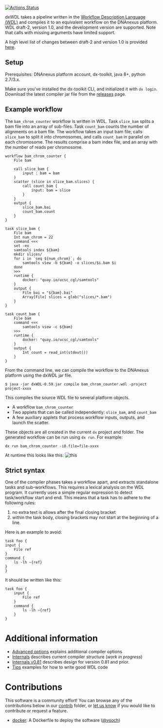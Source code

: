 [![Actions Status](https://xxx.execute-api.us-west-2.amazonaws.com/production/badge/dnanexus/dxWDL?branch=DEVEX-1609-gha)](https://xxx.execute-api.us-west-2.amazonaws.com/production/results/dnanexus/dxWDL?branch=DEVEX-1609-gha)

dxWDL takes a pipeline written in the
[Workflow Description Language (WDL)](http://www.openwdl.org/)
and compiles it to an equivalent workflow on the DNAnexus platform.
WDL draft-2, version 1.0, and the development version are supported. Note
that calls with missing arguments have limited support.

A high level list of changes between draft-2 and version 1.0 is
provided [here](doc/WdlVersionChanges.md).

## Setup

Prerequisites: DNAnexus platform account, dx-toolkit, java 8+, python 2.7/3.x.

Make sure you've installed the dx-toolkit CLI, and initialized it with
`dx login`. Download the latest compiler jar file from the
[releases](https://github.com/dnanexus/dxWDL/releases) page.

## Example workflow

The `bam_chrom_counter` workflow is written in WDL. Task
`slice_bam` splits a bam file into an array of sub-files. Task
`count_bam` counts the number of alignments on a bam file. The
workflow takes an input bam file, calls `slice_bam` to split it into chromosomes, and
calls `count_bam` in parallel on each chromosome. The results comprise a
bam index file, and an array with the number of reads per chromosome.

```wdl
workflow bam_chrom_counter {
    File bam

    call slice_bam {
        input : bam = bam
    }
    scatter (slice in slice_bam.slices) {
        call count_bam {
            input: bam = slice
        }
    }
    output {
        slice_bam.bai
        count_bam.count
    }
}

task slice_bam {
    File bam
    Int num_chrom = 22
    command <<<
    set -ex
    samtools index ${bam}
    mkdir slices/
    for i in `seq ${num_chrom}`; do
        samtools view -b ${bam} -o slices/$i.bam $i
    done
    >>>
    runtime {
        docker: "quay.io/ucsc_cgl/samtools"
    }
    output {
        File bai = "${bam}.bai"
        Array[File] slices = glob("slices/*.bam")
    }
}

task count_bam {
    File bam
    command <<<
        samtools view -c ${bam}
    >>>
    runtime {
        docker: "quay.io/ucsc_cgl/samtools"
    }
    output {
        Int count = read_int(stdout())
    }
}
```

From the command line, we can compile the workflow to the DNAnexus platform using the dxWDL jar file.
```
$ java -jar dxWDL-0.59.jar compile bam_chrom_counter.wdl -project project-xxxx
```

This compiles the source WDL file to several platform objects.
- A workflow `bam_chrom_counter`
- Two applets that can be called independently: `slice_bam`, and `count_bam`
- A few auxiliary applets that process workflow inputs, outputs, and launch the scatter.

These objects are all created in the current `dx` project and folder. The generated workflow can
be run using `dx run`. For example:
```
dx run bam_chrom_counter -i0.file=file-xxxx
```

At runtime this looks like this:
![this](doc/bam_chrom_counter.png)

## Strict syntax

One of the compiler phases takes a workflow apart, and extracts standalone tasks and sub-workflows. This requires a lexical analysis on the WDL program. It currently uses a simple regular expression to detect task/workflow start and end. This means that a task has to adhere to the following rules:
1. no extra text is allows after the final closing bracket
2. within the task body, closing brackets may not start at the beginning of a line.

Here is an example to avoid:
```wdl
task foo {
input {
    File ref
}
command {
    ls -lh ~{ref}
}
}
```

It should be written like this:
```wdl
task foo {
    input {
        File ref
    }
    command {
        ls -lh ~{ref}
    }
}
```


# Additional information

- [Advanced options](doc/ExpertOptions.md) explains additional compiler options
- [Internals](doc/Internals.md) describes current compiler structure (_work in progress_)
- [Internals v0.81](doc/Internals_v_081.md) describes design for version 0.81 and prior.
- [Tips](doc/Tips.md) examples for how to write good WDL code

# Contributions

This software is a community effort! You can browse any of the contributions below in
our [contrib](contrib) folder, or [let us know](https://github.com/dnanexus/dxWDL/issues)
if you would like to contribute or request a feature.

 - [docker](contrib/docker): A Dockerfile to deploy the software ([@vsoch](https://www.github.com/vsoch))
